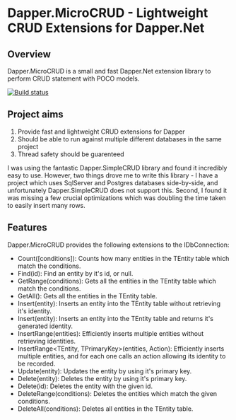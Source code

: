 Dapper.MicroCRUD - Lightweight CRUD Extensions for Dapper.Net
========================================
Overview
--------

Dapper.MicroCRUD is a small and fast Dapper.Net extension library to perform CRUD statement with POCO models.

[![Build status](https://ci.appveyor.com/api/projects/status/1jwpeo49kmmlv9jr/branch/master?svg=true)](https://ci.appveyor.com/project/berkeleybross/dapper-microcrud/branch/master)

Project aims
------------

1. Provide fast and lightweight CRUD extensions for Dapper
2. Should be able to run against multiple different databases in the same project
3. Thread safety should be guarenteed

I was using the fantastic Dapper.SimpleCRUD library and found it incredibly easy to use. However, two things drove me to write this library - I have a project which uses SqlServer and Postgres databases side-by-side, and unfortunately Dapper.SimpleCRUD does not support this. Second, I found it was missing a few crucial optimizations which was doubling the time taken to easily insert many rows.

Features
--------

Dapper.MicroCRUD provides the following extensions to the IDbConnection:

- Count<TEntity>([conditions]): Counts how many entities in the TEntity table which match the conditions.
- Find(id): Find an entity by it's id, or null.
- GetRange<TEntity>(conditions): Gets all the entities in the TEntity table which match the conditions.
- GetAll<TEntity>(): Gets all the entities in the TEntity table.
- Insert(entity): Inserts an entity into the TEntity table without retrieving it's identity.
- Insert<TPrimaryKey>(entity): Inserts an entity into the TEntity table and returns it's generated identity.
- InsertRange<TEntity>(entities): Efficiently inserts multiple entities without retrieving identities.
- InsertRange<TEntity, TPrimaryKey>(entities, Action): Efficiently inserts multiple entities, and for each one calls an action allowing its identity to be recorded.
- Update<TEntity>(entity): Updates the entity by using it's primary key.
- Delete<TEntity>(entity): Deletes the entity by using it's primary key.
- Delete<TEntity>(id): Deletes the entity with the given id.
- DeleteRange<TEntity>(conditions): Deletes the entities which match the given conditions.
- DeleteAll<TEntity>(conditions): Deletes all entities in the TEntity table.